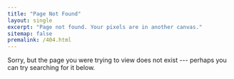 ```yaml
---
title: "Page Not Found"
layout: single
excerpt: "Page not found. Your pixels are in another canvas."
sitemap: false
premalink: /404.html
---
```



Sorry, but the page you were trying to view does not exist --- perhaps you can try searching for it below.

<script type="text/javascript">
var GOOG_FIXURL_LANG = 'en';
var GOOG_FIXURL_SITE = '{{ site.url }}'
</script>
<script type="text/javascript"
src="//linkhelp.clients.google.com/tbproxy/lh/wm/fixurl.js">
</script>
